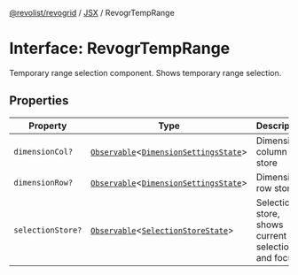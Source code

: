 [@revolist/revogrid](README.md) / [JSX](Namespace.JSX.md) / RevogrTempRange

# Interface: RevogrTempRange

Temporary range selection component. Shows temporary range selection.

## Properties

| Property | Type | Description | Defined in |
| ------ | ------ | ------ | ------ |
| `dimensionCol?` | [`Observable`](TypeAlias.Observable.md)\<[`DimensionSettingsState`](Interface.DimensionSettingsState.md)\> | Dimension column store | [src/components.d.ts:2241](https://github.com/revolist/revogrid/blob/7e29dfb64300e0258d5855b03e9cff9116f6c377/src/components.d.ts#L2241) |
| `dimensionRow?` | [`Observable`](TypeAlias.Observable.md)\<[`DimensionSettingsState`](Interface.DimensionSettingsState.md)\> | Dimension row store | [src/components.d.ts:2245](https://github.com/revolist/revogrid/blob/7e29dfb64300e0258d5855b03e9cff9116f6c377/src/components.d.ts#L2245) |
| `selectionStore?` | [`Observable`](TypeAlias.Observable.md)\<[`SelectionStoreState`](TypeAlias.SelectionStoreState.md)\> | Selection store, shows current selection and focus | [src/components.d.ts:2249](https://github.com/revolist/revogrid/blob/7e29dfb64300e0258d5855b03e9cff9116f6c377/src/components.d.ts#L2249) |
